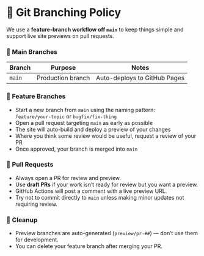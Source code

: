 # 🔁 Git Branching Policy

We use a **feature-branch workflow off `main`** to keep things simple and support live site previews on pull requests.

### 📌 Main Branches

| Branch | Purpose           | Notes                         |
|--------|-------------------|-------------------------------|
| `main` | Production branch | Auto-deploys to GitHub Pages  |

### 🌿 Feature Branches

- Start a new branch from `main` using the naming pattern:  
  `feature/your-topic` or `bugfix/fix-thing`
- Open a pull request targeting `main` as early as possible
- The site will auto-build and deploy a preview of your changes
- Where you think some review would be useful, request a review of your PR
- Once approved, your branch is merged into `main`

### 🔀 Pull Requests

- Always open a PR for review and preview.
- Use **draft PRs** if your work isn’t ready for review but you want a preview.
- GitHub Actions will post a comment with a live preview URL.
- Try not to commit directly to `main` unless making minor updates not requiring review.

### 🧼 Cleanup

- Preview branches are auto-generated (`preview/pr-##`) — don’t use them for development.
- You can delete your feature branch after merging your PR.

